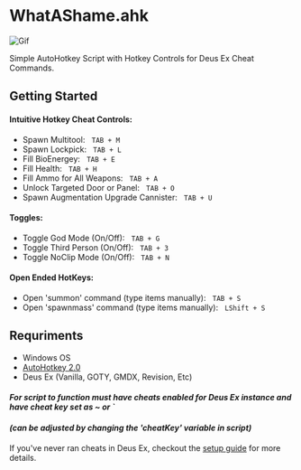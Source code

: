 # WhatAShame.ahk
![Gif](https://tenor.com/view/what-a-shame-deus-ex-adam-jensen-shame-sad-gif-26336775)

Simple AutoHotkey Script with Hotkey Controls for Deus Ex Cheat Commands.

## Getting Started

#### Intuitive Hotkey Cheat Controls:

* Spawn Multitool: &nbsp; ``` TAB + M ```
* Spawn Lockpick: &nbsp; ``` TAB + L ```
* Fill BioEnergey:  &nbsp; ``` TAB + E ```
* Fill Health: &nbsp; ``` TAB + H ```
* Fill Ammo for All Weapons: &nbsp; ``` TAB + A ```
* Unlock Targeted Door or Panel: &nbsp; ``` TAB + O ```
* Spawn Augmentation Upgrade Cannister: &nbsp; ``` TAB + U ```

#### Toggles:

* Toggle God Mode (On/Off): &nbsp; ``` TAB + G ```
* Toggle Third Person (On/Off): &nbsp; ``` TAB + 3 ```
* Toggle NoClip Mode (On/Off): &nbsp; ``` TAB + N ```

#### Open Ended HotKeys:

* Open 'summon' command (type items manually): &nbsp; ``` TAB + S ```
* Open 'spawnmass' command (type items manually): &nbsp; ``` LShift + S ```

## Requriments
* Windows OS
* [AutoHotkey 2.0](https://www.autohotkey.com/)
* Deus Ex (Vanilla, GOTY, GMDX, Revision, Etc)
#### *For script to function must have cheats enabled for Deus Ex instance and have cheat key set as ~ or `* 
#### *(can be adjusted by changing the 'cheatKey' variable in script)*
If you've never ran cheats in Deus Ex, checkout the [setup guide](https://deusex.fandom.com/wiki/Deus_Ex_console_commands) for more details.
